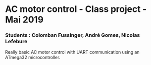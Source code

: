 # AC motor control - Class project - Mai 2019

### Students : Colomban Fussinger, André Gomes, Nicolas Lefebure

Really basic AC motor control with UART communication using an ATmega32 microcontroller.
